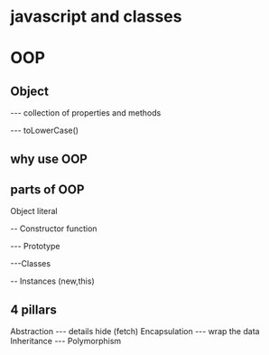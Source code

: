 # javascript and classes

# OOP

## Object
--- collection of properties and methods

--- toLowerCase() 

## why use OOP

## parts of OOP 

Object literal

-- Constructor  function

--- Prototype

---Classes

-- Instances (new,this)

## 4 pillars

Abstraction ---  details hide (fetch)
Encapsulation --- wrap the data 
Inheritance --- 
Polymorphism